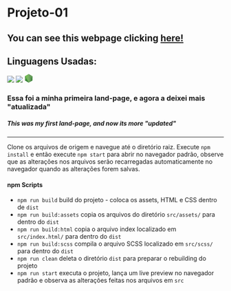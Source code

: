 # Projeto-01
## You can see this webpage clicking [here!](https://vini-bfend.github.io/Projeto-01/dist/)

## Linguagens Usadas:

<code><img height="20" src="https://raw.githubusercontent.com/rhoit/mode-icons/dump/icons/html.png"></code>
<code><img height="20" src="https://raw.githubusercontent.com/rhoit/mode-icons/dump/icons/sass.png"></code>
<code><img height="20" src="https://raw.githubusercontent.com/github/explore/80688e429a7d4ef2fca1e82350fe8e3517d3494d/topics/nodejs/nodejs.png"></code>

### Essa foi a minha primeira land-page, e agora a deixei mais "atualizada"
##### This was my first land-page, and now its more "updated"

------------------------------------------------------------------------------------------------------------------------------------------

Clone os arquivos de origem e navegue até o diretório raiz. Execute `npm install` e então execute `npm start` para abrir no navegador padrão, observe que as alterações nos arquivos serão recarregadas automaticamente no navegador quando as alterações forem salvas.

#### npm Scripts

- `npm run build` build do projeto - coloca os assets, HTML e CSS dentro de `dist`
- `npm run build:assets` copia os arquivos do diretório `src/assets/` para dentro do `dist`
- `npm run build:html` copia o arquivo index localizado em `src/index.html/` para dentro do  `dist`
- `npm run build:scss` compila o arquivo SCSS localizado em `src/scss/` para dentro do `dist`
- `npm run clean` deleta o diretório `dist` para preparar o rebuilding do projeto
- `npm run start` executa o projeto, lança um live preview no navegador padrão e observa as alterações feitas nos arquivos em `src`
